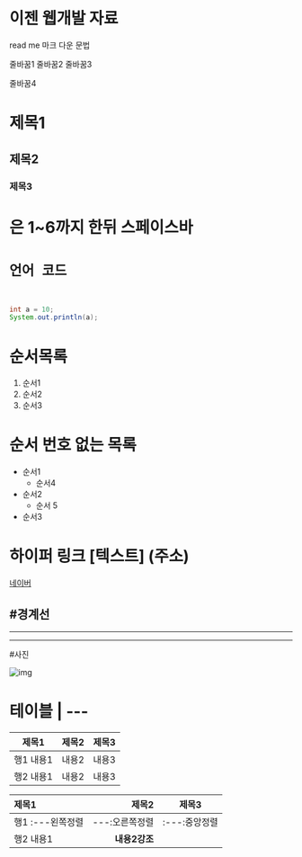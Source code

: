 # 이젠 웹개발 자료

read me 마크 다운 문법

줄바꿈1 줄바꿈2
줄바꿈3

줄바꿈4

# 제목1
## 제목2
### 제목3
# 은 1~6까지 한뒤 스페이스바

# ```언어 코드 ```
```java


int a = 10;
System.out.println(a);
```

# 순서목록
1. 순서1
2. 순서2
3. 순서3

# 순서 번호 없는 목록
- 순서1
  - 순서4
- 순서2
  - 순서 5
- 순서3

# 하이퍼 링크 [텍스트] (주소)
[네이버](https://www.naver.com/)

#경계선
---
----
-----

#사진 

![img](https://user-images.githubusercontent.com/107553392/216248554-0c0e31e6-226b-4fa1-bc3d-d33a49759718.jpg)


# 테이블 | ---
|제목1|제목2|제목3|
|---|---|---|
|행1 내용1|내용2|내용3|
|행2 내용1|내용2|내용3|

|제목1|제목2|제목3|
|:---|---:|:---:|
|행1 :---왼쪽정렬|---:오른쪽정렬|:---:중앙정렬|
|행2 내용1|**내용2강조**||
